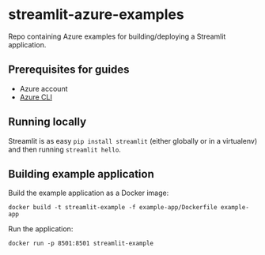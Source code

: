 # streamlit-azure-examples

Repo containing Azure examples for building/deploying a Streamlit application.

## Prerequisites for guides

- Azure account
- [Azure CLI](https://docs.microsoft.com/en-us/cli/azure/get-started-with-azure-cli?view=azure-cli-latest)

## Running locally

Streamlit is as easy `pip install streamlit` (either globally or in a virtualenv) and then running `streamlit hello`.

## Building example application

Build the example application as a Docker image:

```
docker build -t streamlit-example -f example-app/Dockerfile example-app
```

Run the application:

```
docker run -p 8501:8501 streamlit-example
```
